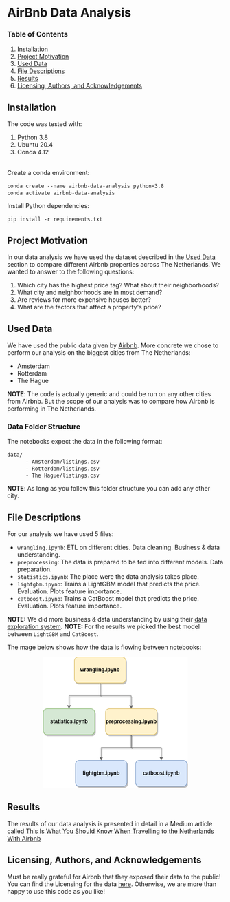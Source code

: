 # AirBnb Data Analysis

### Table of Contents
1. [Installation](#installation)
2. [Project Motivation](#motivation)
3. [Used Data](#data)
4. [File Descriptions](#files)
5. [Results](#results)
6. [Licensing, Authors, and Acknowledgements](#licensing)


## Installation <a id="installation"></a>
The code was tested with:
1. Python 3.8
2. Ubuntu 20.4
3. Conda 4.12

<br/>Create a conda environment:
```shell
conda create --name airbnb-data-analysis python=3.8
conda activate airbnb-data-analysis
```
Install Python dependencies:
```shell
pip install -r requirements.txt
```

## Project Motivation <a id="motivation"></a>
In our data analysis we have used the dataset described in the [Used Data](#data) section to compare different 
Airbnb properties across The Netherlands. We wanted to answer to the following questions:
1. Which city has the highest price tag? What about their neighborhoods?
2. What city and neighborhoods are in most demand?
3. Are reviews for more expensive houses better?
4. What are the factors that affect a property's price?

## Used Data <a id="data"></a>
We have used the public data given by [Airbnb](http://insideairbnb.com/get-the-data/). More concrete we chose to 
perform our analysis on the biggest cities from The Netherlands:
* Amsterdam
* Rotterdam
* The Hague

**NOTE**: The code is actually generic and could be run on any other cities from Airbnb. 
But the scope of our analysis was to compare how Airbnb is performing in The Netherlands.

### Data Folder Structure
The notebooks expect the data in the following format:
```
data/
      - Amsterdam/listings.csv
      - Rotterdam/listings.csv
      - The Hague/listings.csv
```

**NOTE**: As long as you follow this folder structure you can add any other city.

## File Descriptions <a id="files"></a>
For our analysis we have used 5 files:
* `wrangling.ipynb`: ETL on different cities. Data cleaning. Business & data understanding.
* `preprocessing`: The data is prepared to be fed into different models. Data preparation.
* `statistics.ipynb`: The place were the data analysis takes place.
* `lightgbm.ipynb`: Trains a LightGBM model that predicts the price. Evaluation. Plots feature importance.
* `catboost.ipynb`: Trains a CatBoost model that predicts the price. Evaluation. Plots feature importance.

**NOTE:** We did more business & data understanding by using their [data exploration system](http://insideairbnb.com/amsterdam/).
**NOTE:** For the results we picked the best model between `LightGBM` and `CatBoost`. 

The mage below shows how the data is flowing between notebooks:
<p align="center"><img src="images/files_structure.png" /></p>

## Results <a id="results"></a>
The results of our data analysis is presented in detail in a Medium article called
[This Is What You Should Know When Travelling to the Netherlands With Airbnb](https://medium.com/@p.e.iusztin/this-is-what-you-should-know-when-travelling-to-the-netherlands-with-airbnb-aaa19cef4615)

## Licensing, Authors, and Acknowledgements <a id="licensing"></a>
Must be really grateful for Airbnb that they exposed their data to the public!
You can find the Licensing for the data [here](http://insideairbnb.com/data-policies). 
Otherwise, we are more than happy to use this code as you like!






